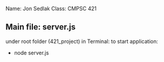 Name: Jon Sedlak
Class: CMPSC 421

## Main file: server.js
under root folder (421_project)
in Terminal: 
to start application:
- node server.js

